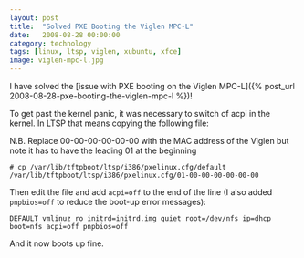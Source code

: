 ```yaml
---
layout: post
title:  "Solved PXE Booting the Viglen MPC-L"
date:   2008-08-28 00:00:00
category: technology
tags: [linux, ltsp, viglen, xubuntu, xfce]
image: viglen-mpc-l.jpg
---
```


I have solved the [issue with PXE booting on the Viglen MPC-L]({% post_url 2008-08-28-pxe-booting-the-viglen-mpc-l %})!

To get past the kernel panic, it was necessary to switch of acpi in the kernel.  In LTSP that means copying the following file:

<!--more-->

N.B. Replace 00-00-00-00-00-00 with the MAC address of the Viglen but note it has to have the leading 01 at the beginning

    # cp /var/lib/tftpboot/ltsp/i386/pxelinux.cfg/default /var/lib/tftpboot/ltsp/i386/pxelinux.cfg/01-00-00-00-00-00-00

Then edit the file and add `acpi=off` to the end of the line (I also added `pnpbios=off` to reduce the boot-up error messages):

    DEFAULT vmlinuz ro initrd=initrd.img quiet root=/dev/nfs ip=dhcp boot=nfs acpi=off pnpbios=off

And it now boots up fine.
